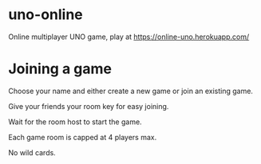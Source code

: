 # uno-online
Online multiplayer UNO game, play at https://online-uno.herokuapp.com/

# Joining a game
Choose your name and either create a new game or join an existing game.

Give your friends your room key for easy joining.

Wait for the room host to start the game.

Each game room is capped at 4 players max.

No wild cards.

